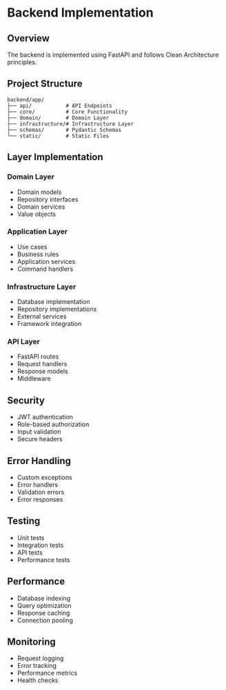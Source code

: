 # Backend Implementation

## Overview

The backend is implemented using FastAPI and follows Clean Architecture principles.

## Project Structure

```
backend/app/
├── api/           # API Endpoints
├── core/          # Core Functionality
├── domain/        # Domain Layer
├── infrastructure/# Infrastructure Layer
├── schemas/       # Pydantic Schemas
└── static/        # Static Files
```

## Layer Implementation

### Domain Layer

- Domain models
- Repository interfaces
- Domain services
- Value objects

### Application Layer

- Use cases
- Business rules
- Application services
- Command handlers

### Infrastructure Layer

- Database implementation
- Repository implementations
- External services
- Framework integration

### API Layer

- FastAPI routes
- Request handlers
- Response models
- Middleware

## Security

- JWT authentication
- Role-based authorization
- Input validation
- Secure headers

## Error Handling

- Custom exceptions
- Error handlers
- Validation errors
- Error responses

## Testing

- Unit tests
- Integration tests
- API tests
- Performance tests

## Performance

- Database indexing
- Query optimization
- Response caching
- Connection pooling

## Monitoring

- Request logging
- Error tracking
- Performance metrics
- Health checks 